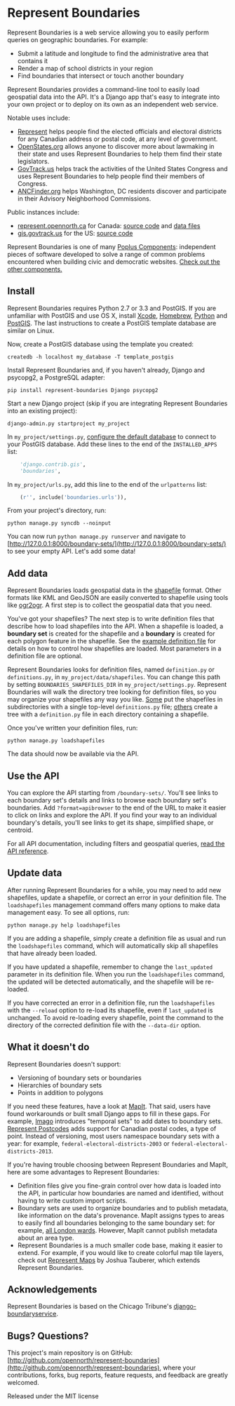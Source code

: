 # Represent Boundaries

Represent Boundaries is a web service allowing you to easily perform queries on geographic boundaries. For example:

* Submit a latitude and longitude to find the administrative area that contains it
* Render a map of school districts in your region
* Find boundaries that intersect or touch another boundary

Represent Boundaries provides a command-line tool to easily load geospatial data into the API. It's a Django app that's easy to integrate into your own project or to deploy on its own as an independent web service.

Notable uses include:

* [Represent](http://represent.opennorth.ca) helps people find the elected officials and electoral districts for any Canadian address or postal code, at any level of government.
* [OpenStates.org](http://openstates.org/find_your_legislator/) allows anyone to discover more about lawmaking in their state and uses Represent Boundaries to help them find their state legislators.
* [GovTrack.us](https://www.govtrack.us/congress/members) helps track the activities of the United States Congress and uses Represent Boundaries to help people find their members of Congress.
* [ANCFinder.org](http://ancfinder.org/) helps Washington, DC residents discover and participate in their Advisory Neighborhood Commissions.

Public instances include:

* [represent.opennorth.ca](http://represent.opennorth.ca) for Canada: [source code](https://github.com/opennorth/represent-canada) and [data files](https://github.com/opennorth/represent-canada-data)
* [gis.govtrack.us](http://gis.govtrack.us/map/demo/cd-2012/) for the US: [source code](https://github.com/JoshData/boundaries_us)

Represent Boundaries is one of many [Poplus Components](http://poplus.org/components/): independent pieces of software developed to solve a range of common problems encountered when building civic and democratic websites. [Check out the other components.](http://poplus.org/components/current/)

## Install

Represent Boundaries requires Python 2.7 or 3.3 and PostGIS. If you are unfamiliar with PostGIS and use OS X, install [Xcode](https://itunes.apple.com/us/app/xcode/id497799835), [Homebrew](https://github.com/opennorth/opennorth.ca/wiki/Python-Quick-Start:-OS-X#homebrew), [Python](https://github.com/opennorth/opennorth.ca/wiki/Python-Quick-Start:-OS-X#python-and-virtualenv) and [PostGIS](https://github.com/opennorth/opennorth.ca/wiki/Python-Quick-Start:-OS-X#gdal-and-postgis). The last instructions to create a PostGIS template database are similar on Linux.

Now, create a PostGIS database using the template you created:

    createdb -h localhost my_database -T template_postgis

Install Represent Boundaries and, if you haven't already, Django and psycopg2, a PostgreSQL adapter:

    pip install represent-boundaries Django psycopg2

Start a new Django project (skip if you are integrating Represent Boundaries into an existing project):

    django-admin.py startproject my_project

In `my_project/settings.py`, [configure the default database](https://docs.djangoproject.com/en/dev/ref/contrib/gis/tutorial/#configure-settings-py) to connect to your PostGIS database. Add these lines to the end of the `INSTALLED_APPS` list:

```python
    'django.contrib.gis',
    'boundaries',
```

In `my_project/urls.py`, add this line to the end of the `urlpatterns` list:

```python
    (r'', include('boundaries.urls')),
```

From your project's directory, run:

    python manage.py syncdb --noinput

You can now run `python manage.py runserver` and navigate to [http://127.0.0.1:8000/boundary-sets/](http://127.0.0.1:8000/boundary-sets/) to see your empty API. Let's add some data!

## Add data

Represent Boundaries loads geospatial data in the [shapefile](http://en.wikipedia.org/wiki/Shapefile) format. Other formats like KML and GeoJSON are easily converted to shapefile using tools like [ogr2ogr](http://www.gdal.org/ogr2ogr.html). A first step is to collect the geospatial data that you need.

You've got your shapefiles? The next step is to write definition files that describe how to load shapefiles into the API. When a shapefile is loaded, a **boundary set** is created for the shapefile and a **boundary** is created for each polygon feature in the shapefile. See the [example definition file](http://github.com/opennorth/represent-boundaries/blob/master/definition.example.py) for details on how to control how shapefiles are loaded. Most parameters in a definition file are optional.

Represent Boundaries looks for definition files, named `definition.py` or `definitions.py`, in `my_project/data/shapefiles`. You can change this path by setting `BOUNDARIES_SHAPEFILES_DIR` in `my_project/settings.py`. Represent Boundaries will walk the directory tree looking for definition files, so you may organize your shapefiles any way you like. [Some](https://github.com/sunlightlabs/pentagon/blob/master/shapefiles/definitions.py) put the shapefiles in subdirectories with a single top-level `definitions.py` file; [others](https://github.com/opennorth/represent-canada-data) create a tree with a `definition.py` file in each directory containing a shapefile.

Once you've written your definition files, run:

    python manage.py loadshapefiles

The data should now be available via the API.

## Use the API

You can explore the API starting from `/boundary-sets/`. You'll see links to each boundary set's details and links to browse each boundary set's boundaries. Add `?format=apibrowser` to the end of the URL to make it easier to click on links and explore the API. If you find your way to an individual boundary's details, you'll see links to get its shape, simplified shape, or centroid.

For all API documentation, including filters and geospatial queries, [read the API reference](http://represent.opennorth.ca/api/#boundaryset).

## Update data

After running Represent Boundaries for a while, you may need to add new shapefiles, update a shapefile, or correct an error in your definition file. The `loadshapefiles` management command offers many options to make data management easy. To see all options, run:

    python manage.py help loadshapefiles

If you are adding a shapefile, simply create a definition file as usual and run the `loadshapefiles` command, which will automatically skip all shapefiles that have already been loaded.

If you have updated a shapefile, remember to change the `last_updated` parameter in its definition file. When you run the `loadshapefiles` command, the updated will be detected automatically, and the shapefile will be re-loaded.

If you have corrected an error in a definition file, run the `loadshapefiles` with the `--reload` option to re-load its shapefile, even if `last_updated` is unchanged. To avoid re-loading every shapefile, point the command to the directory of the corrected definition file with the `--data-dir` option.

## What it doesn't do

Represent Boundaries doesn't support:

* Versioning of boundary sets or boundaries
* Hierarchies of boundary sets
* Points in addition to polygons

If you need these features, have a look at [MapIt](http://mapit.poplus.org/). That said, users have found workarounds or built small Django apps to fill in these gaps. For example, [Imago](https://github.com/opencivicdata/imago) introduces "temporal sets" to add dates to boundary sets. [Represent Postcodes](https://github.com/rhymeswithcycle/represent-postcodes) adds support for Canadian postal codes, a type of point. Instead of versioning, most users namespace boundary sets with a year: for example, `federal-electoral-districts-2003` or `federal-electoral-districts-2013`.

If you're having trouble choosing between Represent Boundaries and MapIt, here are some advantages to Represent Boundaries:

* Definition files give you fine-grain control over how data is loaded into the API, in particular how boundaries are named and identified, without having to write custom import scripts.
* Boundary sets are used to organize boundaries and to publish metadata, like information on the data's provenance. MapIt assigns types to areas to easily find all boundaries belonging to the same boundary set: for example, [all London wards](http://mapit.mysociety.org/areas/LBW). However, MapIt cannot publish metadata about an area type.
* Represent Boundaries is a much smaller code base, making it easier to extend. For example, if you would like to create colorful map tile layers, check out [Represent Maps](https://github.com/JoshData/represent-maps) by Joshua Tauberer, which extends Represent Boundaries.

## Acknowledgements

Represent Boundaries is based on the Chicago Tribune's [django-boundaryservice](http://github.com/newsapps/django-boundaryservice).

## Bugs? Questions?

This project's main repository is on GitHub: [http://github.com/opennorth/represent-boundaries](http://github.com/opennorth/represent-boundaries), where your contributions, forks, bug reports, feature requests, and feedback are greatly welcomed.

Released under the MIT license
